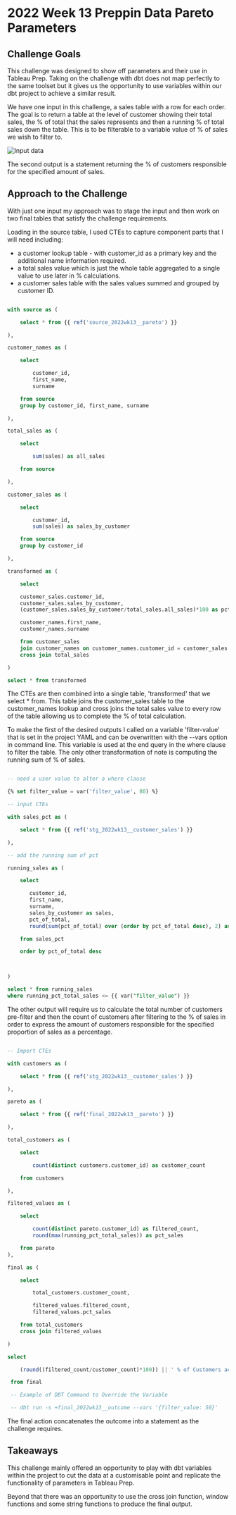 # 2022 Week 13 Preppin Data Pareto Parameters

## Challenge Goals

This challenge was designed to show off parameters and their use in Tableau Prep. Taking on the challenge with dbt does not map perfectly to the same toolset but it gives us the opportunity to use variables within our dbt project to achieve a similar result.

We have one input in this challenge, a sales table with a row for each order. The goal is to return a table at the level of customer showing their total sales, the % of total that the sales represents and then a running % of total sales down the table. This is to be filterable to a variable value of % of sales we wish to filter to.

![Input data](image.png)

The second output is a statement returning the % of customers responsible for the specified amount of sales.

## Approach to the Challenge

With just one input my approach was to stage the input and then work on two final tables that satisfy the challenge requirements.

Loading in the source table, I used CTEs to capture component parts that I will need including:

- a customer lookup table - with customer_id as a primary key and the additional name information required.
- a total sales value which is just the whole table aggregated to a single value to use later in % calculations.
- a customer sales table with the sales values summed and grouped by customer ID.

```sql

with source as (

    select * from {{ ref('source_2022wk13__pareto') }}

),

customer_names as (

    select

        customer_id,
        first_name,
        surname

    from source
    group by customer_id, first_name, surname

),

total_sales as (

    select

        sum(sales) as all_sales

    from source

),

customer_sales as (

    select

        customer_id,
        sum(sales) as sales_by_customer

    from source
    group by customer_id

),

transformed as (

    select

    customer_sales.customer_id,
    customer_sales.sales_by_customer,
    (customer_sales.sales_by_customer/total_sales.all_sales)*100 as pct_of_total,

    customer_names.first_name,
    customer_names.surname

    from customer_sales
    join customer_names on customer_names.customer_id = customer_sales.customer_id
    cross join total_sales

)

select * from transformed

```

The CTEs are then combined into a single table, 'transformed' that we select \* from. This table joins the customer_sales table to the customer_names lookup and cross joins the total sales value to every row of the table allowing us to complete the % of total calculation.

To make the first of the desired outputs I called on a variable 'filter-value' that is set in the project YAML and can be overwritten with the --vars option in command line. This variable is used at the end query in the where clause to filter the table. The only other transformation of note is computing the running sum of % of sales.

```sql

-- need a user value to alter a where clause

{% set filter_value = var('filter_value', 80) %}

-- input CTEs

with sales_pct as (

    select * from {{ ref('stg_2022wk13__customer_sales') }}

),

-- add the running sum of pct

running_sales as (

    select

       customer_id,
       first_name,
       surname,
       sales_by_customer as sales,
       pct_of_total,
       round(sum(pct_of_total) over (order by pct_of_total desc), 2) as running_pct_total_sales

    from sales_pct

    order by pct_of_total desc



)

select * from running_sales
where running_pct_total_sales <= {{ var("filter_value") }}

```

The other output will require us to calculate the total number of customers pre-filter and then the count of customers after filtering to the % of sales in order to express the amount of customers responsible for the specified proportion of sales as a percentage.

```sql

-- Import CTEs

with customers as (

    select * from {{ ref('stg_2022wk13__customer_sales') }}

),

pareto as (

    select * from {{ ref('final_2022wk13__pareto') }}

),

total_customers as (

    select

        count(distinct customers.customer_id) as customer_count

    from customers

),

filtered_values as (

    select

        count(distinct pareto.customer_id) as filtered_count,
        round(max(running_pct_total_sales)) as pct_sales

    from pareto
),

final as (

    select

        total_customers.customer_count,

        filtered_values.filtered_count,
        filtered_values.pct_sales

    from total_customers
    cross join filtered_values

)

select

    (round((filtered_count/customer_count)*100)) || ' % of Customers account for ' || pct_sales || '% of Sales' as Outcome

 from final

 -- Example of DBT Command to Override the Variable

 -- dbt run -s +final_2022wk13__outcome --vars '{filter_value: 50}'

```

The final action concatenates the outcome into a statement as the challenge requires.

## Takeaways

This challenge mainly offered an opportunity to play with dbt variables within the project to cut the data at a customisable point and replicate the functionality of parameters in Tableau Prep.

Beyond that there was an opportunity to use the cross join function, window functions and some string functions to produce the final output.
